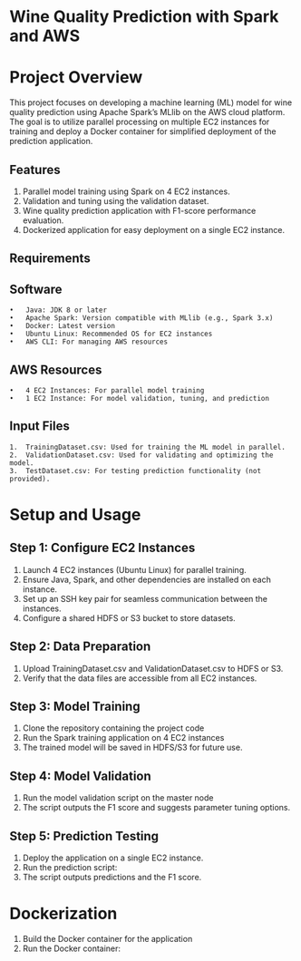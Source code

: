 # Wine Quality Prediction with Spark and AWS

# Project Overview

This project focuses on developing a machine learning (ML) model for wine quality prediction using Apache Spark’s MLlib on the AWS cloud platform. The goal is to utilize parallel processing on multiple EC2 instances for training and deploy a Docker container for simplified deployment of the prediction application.

## Features
1.	Parallel model training using Spark on 4 EC2 instances.
2.	Validation and tuning using the validation dataset.
3.	Wine quality prediction application with F1-score performance evaluation.
4.	Dockerized application for easy deployment on a single EC2 instance.

## Requirements

## Software
	•	Java: JDK 8 or later
	•	Apache Spark: Version compatible with MLlib (e.g., Spark 3.x)
	•	Docker: Latest version
	•	Ubuntu Linux: Recommended OS for EC2 instances
	•	AWS CLI: For managing AWS resources

## AWS Resources
	•	4 EC2 Instances: For parallel model training
	•	1 EC2 Instance: For model validation, tuning, and prediction

## Input Files
	1.	TrainingDataset.csv: Used for training the ML model in parallel.
	2.	ValidationDataset.csv: Used for validating and optimizing the model.
	3.	TestDataset.csv: For testing prediction functionality (not provided).

# Setup and Usage

## Step 1: Configure EC2 Instances
1.	Launch 4 EC2 instances (Ubuntu Linux) for parallel training.
2.	Ensure Java, Spark, and other dependencies are installed on each instance.
3.	Set up an SSH key pair for seamless communication between the instances.
4.	Configure a shared HDFS or S3 bucket to store datasets.

## Step 2: Data Preparation
1.	Upload TrainingDataset.csv and ValidationDataset.csv to HDFS or S3.
2.	Verify that the data files are accessible from all EC2 instances.

## Step 3: Model Training
1.	Clone the repository containing the project code
2.  Run the Spark training application on 4 EC2 instances
3.	The trained model will be saved in HDFS/S3 for future use.

## Step 4: Model Validation
1.	Run the model validation script on the master node
2.	The script outputs the F1 score and suggests parameter tuning options.

## Step 5: Prediction Testing
1.	Deploy the application on a single EC2 instance.
2.	Run the prediction script:
3.	The script outputs predictions and the F1 score.

# Dockerization
1.	Build the Docker container for the application
2.	Run the Docker container: